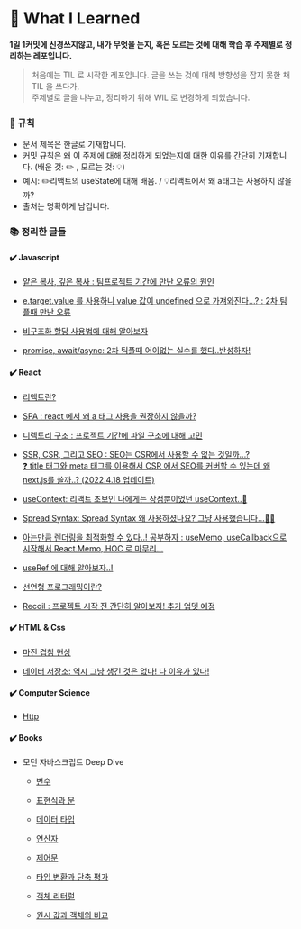 # 🚀 What I Learned

**1일 1커밋에 신경쓰지않고, 내가 무엇을 는지, 혹은 모르는 것에 대해 학습 후 주제별로 정리하는 레포입니다.**

> 처음에는 TIL 로 시작한 레포입니다. 글을 쓰는 것에 대해 방향성을 잡지 못한 채 TIL 을 쓰다가, <br />
> 주제별로 글을 나누고, 정리하기 위해 WIL 로 변경하게 되었습니다.

### 📌 규칙 <br />

- 문서 제목은 한글로 기재합니다.
- 커밋 규칙은 왜 이 주제에 대해 정리하게 되었는지에 대한 이유를 간단히 기재합니다. (배운 것: ✏️ , 모르는 것: 💡)
- 예시: ✏️리액트의 useState에 대해 배움. / 💡리액트에서 왜 a태그는 사용하지 않을까?
- 출처는 명확하게 남깁니다.

### 📚 정리한 글들

#### ✔️ Javascript

- [얕은 복사, 깊은 복사 : 팀프로젝트 기간에 만난 오류의 원인](https://github.com/Nayeon97/WIL/blob/9f3c94f9a800aedb9dc6a7b8a757145f2ec86959/JS/%EC%96%95%EC%9D%80%20%EB%B3%B5%EC%82%AC,%20%EA%B9%8A%EC%9D%80%20%EB%B3%B5%EC%82%AC.md)

- [e.target.value 를 사용하니 value 값이 undefined 으로 가져와진다...? : 2차 팀플때 만난 오류](https://github.com/Nayeon97/WIL/blob/723a8595dd5473e84db4cf9050a97264d8a469aa/JS/currentTarget..%3F.md)

- [비구조화 할당 사용법에 대해 알아보자](https://github.com/Nayeon97/WIL/blob/c88d22ad72f56953ea4daf3431a8d9bf793bb077/JS/%EB%B9%84%EA%B5%AC%EC%A1%B0%ED%99%94%20%ED%95%A0%EB%8B%B9.md)

- [promise, await/async: 2차 팀플때 어이없는 실수를 했다..반성하자!](https://github.com/Nayeon97/WIL/blob/61f520801017fa38b44ee873f05d7919ec1f73f1/JS/promise.md)

#### ✔️ React <br />

- [리액트란?](https://github.com/Nayeon97/TIL/blob/1b3f3a8073d7eec0cc6d67a8dde53b553453e5ec/React/React.md)

- [SPA : react 에서 왜 a 태그 사용을 권장하지 않을까? ](https://github.com/Nayeon97/WIL/blob/69981caaf331f7c0078f4ac03c21a5eb621ff87b/React/SPA%EC%97%90%20%EB%8C%80%ED%95%B4%20%EC%95%8C%EA%B2%8C%EB%90%98%EB%8B%A4.md)

- [디렉토리 구조 : 프로젝트 기간에 파일 구조에 대해 고민](https://github.com/Nayeon97/WIL/blob/14d7d5aaf41a6525429643a82db96f59db1593f3/React/%EB%94%94%EB%A0%89%ED%86%A0%EB%A6%AC%EA%B5%AC%EC%A1%B0.md) <br />
- [SSR, CSR, 그리고 SEO : SEO는 CSR에서 사용할 수 없는 것일까...?  
  ❓ title 태그와 meta 태그를 이용해서 CSR 에서 SEO를 커버할 수 있는데 왜 next.js를 쓸까..? (2022.4.18 업데이트)](https://github.com/Nayeon97/WIL/blob/6e742e12758a1574f0cae9d0bb2c7dd3d40ab45a/React/SSR,%20CSR,%20SEO.md)

- [useContext: 리액트 초보인 나에게는 장점뿐이었던 useContext..🥲](https://github.com/Nayeon97/WIL/blob/1e90b7f51efd525ab1d2d2c3dbce17148ed4bf5f/React/useContext.md)

- [Spread Syntax: Spread Syntax 왜 사용하셨나요? 그냥 사용했습니다...🤦‍♀️](https://github.com/Nayeon97/WIL/blob/a60d5a1ec83a102ac767e15f9a27433821f6a84f/React/Spread%20Syntax.md)

- [아는만큼 렌더링을 최적화할 수 있다..! 공부하자 : useMemo, useCallback으로 시작해서 React.Memo, HOC 로 마무리...](<https://github.com/Nayeon97/WIL/blob/6377a358160b2d21ebfe78b806fa52b435566188/React/useMemo,%20useCallback(+React.memo).md>)

- [useRef 에 대해 알아보자..!](https://github.com/Nayeon97/WIL/blob/aa9ba98a8964883dce9f89ebab2a3820b801c156/React/useRef.md)
- [선언형 프로그래밍이란?](https://github.com/Nayeon97/WIL/blob/3f88fc9abf0e93ca7cc50834d589ee2ba74cd8bc/React/%EC%84%A0%EC%96%B8%ED%98%95%20%ED%94%84%EB%A1%9C%EA%B7%B8%EB%9E%98%EB%B0%8D.md)
- [Recoil : 프로젝트 시작 전 간단히 알아보자! 추가 업뎃 예정 ](https://github.com/Nayeon97/WIL/blob/0ee0e2cf99fbba8b31afcad91350706c430031a8/React/Recoil.md)

#### ✔️ HTML & Css

- [마진 겹침 현상](https://github.com/Nayeon97/WIL/blob/ab5789ee123bb2e47fe9c4c6010b1a1ef9f77f6e/Css/%EB%A7%88%EC%A7%84%EA%B2%B9%EC%B9%A8%ED%98%84%EC%83%81.md)

- [데이터 저장소: 역시 그냥 생긴 것은 없다! 다 이유가 있다! ](https://github.com/Nayeon97/WIL/blob/4bccaefe769f8e6ea718c9a53ff2dfc625e3227a/HTML,%20Css/%EB%8D%B0%EC%9D%B4%ED%84%B0%20%EC%A0%80%EC%9E%A5%EC%86%8C.md)

#### ✔️ Computer Science

- [Http](Etc/HTTP.md)

#### ✔️ Books

- 모던 자바스크립트 Deep Dive

  - [변수](https://github.com/Nayeon97/WIL/blob/4702e22c2cd4444240d3a3b05a17a2dae0f94fd6/Books/Modern_JS/4%EC%9E%A5_%EB%B3%80%EC%88%98.md)

  - [표현식과 문](https://github.com/Nayeon97/WIL/blob/358b9386554efbc248d6f3d44dd045d7d1aa8a82/Books/Modern_JS/5%EC%9E%A5_%ED%91%9C%ED%98%84%EC%8B%9D%EA%B3%BC%20%EB%AC%B8.md)

  - [데이터 타입](https://github.com/Nayeon97/WIL/blob/06b45fde8a6d83d4c48a3e45e4aabbaef8b05a45/Books/Modern_JS/6%EC%9E%A5_%EB%8D%B0%EC%9D%B4%ED%84%B0%20%ED%83%80%EC%9E%85.md)

  - [연산자](https://github.com/Nayeon97/WIL/blob/a057844e0911f4dcf4d3bda0a71acbe91dc4805f/Books/Modern_JS/7%EC%9E%A5_%EC%97%B0%EC%82%B0%EC%9E%90.md)

  - [제어문](Books/Modern_JS/8장_제어문.md)

  - [타입 변환과 단축 평가](https://github.com/Nayeon97/WIL/blob/6aa9cf050705ee4e21f555c9e63c74cbcee834a5/Books/Modern_JS/9%EC%9E%A5_%ED%83%80%EC%9E%85%20%EB%B3%80%ED%99%98%EA%B3%BC%20%EB%8B%A8%EC%B6%95%20%ED%8F%89%EA%B0%80.md)

  - [객체 리터럴](https://github.com/Nayeon97/WIL/blob/f96db861a7cdb0c279a2ad50687d64a4e7f2abf0/Books/Modern_JS/10%EC%9E%A5_%EA%B0%9D%EC%B2%B4%20%EB%A6%AC%ED%84%B0%EB%9F%B4.md)

  - [원시 값과 객체의 비교](https://github.com/Nayeon97/WIL/blob/0507f2eff602daf7e04db1de337778adfacea67a/Books/Modern_JS/11%EC%9E%A5_%EC%9B%90%EC%8B%9C%20%EA%B0%92%EA%B3%BC%20%EA%B0%9D%EC%B2%B4%EC%9D%98%20%EB%B9%84%EA%B5%90.md)

